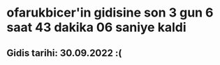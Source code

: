 # ofarukbicer'in gidisine son 3 gun 6 saat 43 dakika 06 saniye kaldi

## Gidis tarihi: 30.09.2022 :(
